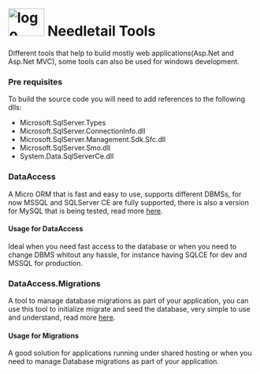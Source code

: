 <h1><a href="http://download-codeplex.sec.s-msft.com/Download?ProjectName=needletailtools&amp;DownloadId=523870"><img style="padding-left: 0px; padding-right: 0px; display: inline; padding-top: 0px; border: 0;" title="logo" src="https://raw.github.com/pedro-ramirez-suarez/needletailtools/master/logo.png" border="0" alt="logo" width="73" height="56" /></a> Needletail Tools</h1>
<p>Different tools that help to build mostly web applications(Asp.Net and Asp.Net MVC), some tools can also be used for windows development.</p>
<h3>Pre requisites</h3>
<p>To build the source code you will need to add references to the following dlls:</p>
<ul>
<li>Microsoft.SqlServer.Types </li>
<li>Microsoft.SqlServer.ConnectionInfo.dll </li>
<li>Microsoft.SqlServer.Management.Sdk.Sfc.dll </li>
<li>Microsoft.SqlServer.Smo.dll </li>
<li>System.Data.SqlServerCe.dll </li>
</ul>
<h3>DataAccess</h3>
<p>A Micro ORM that is fast and easy to use, supports different DBMSs, for now MSSQL and SQLServer CE are fully supported, there is also a version for MySQL that is being tested, read more <a href="https://github.com/pedro-ramirez-suarez/needletailtools/wiki/Using-Needletail#wiki-dataaccess">here</a>.</p>
<h4>Usage for DataAccess</h4>
<p>Ideal when  you need fast access to the database or when you need to change DBMS whitout any hassle, for instance having SQLCE for dev and MSSQL for production.</p>

<h3>DataAccess.Migrations</h3>
<p>A tool to manage database migrations as part of your application, you can use this tool to initialize migrate and seed the database, very simple to use and understand, read more <a href="https://github.com/pedro-ramirez-suarez/needletailtools/wiki/Using-Needletail#wiki-dataaccessmigrations"> here</a>.</p>
<h4>Usage for Migrations</h4>
<p>A good solution for applications running under shared hosting or when you need to manage Database migrations as part of your application.</p>